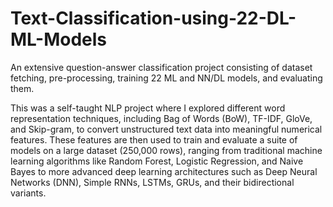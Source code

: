 # Text-Classification-using-22-DL-ML-Models
 An extensive question-answer classification project consisting of dataset fetching, pre-processing, training 22 ML and NN/DL models, and evaluating them. 


This was a self-taught NLP project where I explored different word representation techniques, including Bag of Words (BoW), TF-IDF, GloVe, and Skip-gram, to convert unstructured text data into meaningful numerical features. These features are then used to train and evaluate a suite of models on a large dataset (250,000 rows), ranging from traditional machine learning algorithms like Random Forest, Logistic Regression, and Naive Bayes to more advanced deep learning architectures such as Deep Neural Networks (DNN), Simple RNNs, LSTMs, GRUs, and their bidirectional variants.
